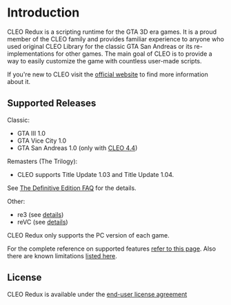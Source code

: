 # Introduction
 
CLEO Redux is a scripting runtime for the GTA 3D era games. It is a proud member of the CLEO family and provides familiar experience to anyone who used original CLEO Library for the classic GTA San Andreas or its re-implementations for other games. The main goal of CLEO is to provide a way to easily customize the game with countless user-made scripts.

If you're new to CLEO visit the [official website](https://cleo.li/) to find more information about it.



## Supported Releases

Classic:

- GTA III 1.0
- GTA Vice City 1.0
- GTA San Andreas 1.0 (only with [CLEO 4.4](https://github.com/cleolibrary/CLEO4))

Remasters (The Trilogy):

- CLEO supports Title Update 1.03 and Title Update 1.04.

See [The Definitive Edition FAQ](the-definitive-edition-faq.md) for the details.

Other:

- re3 (see [details](./troubleshooting.md#cleo-does-not-work-with-re3-or-revc))
- reVC (see [details](./troubleshooting.md#cleo-does-not-work-with-re3-or-revc))

CLEO Redux only supports the PC version of each game.

For the complete reference on supported features [refer to this page](https://github.com/cleolibrary/CLEO-Redux/wiki/Feature-Support-Matrix). Also there are known limitations [listed here](unsupported.md).

## License

CLEO Redux is available under the [end-user license agreement](https://re.cleo.li/LICENSE.txt)
